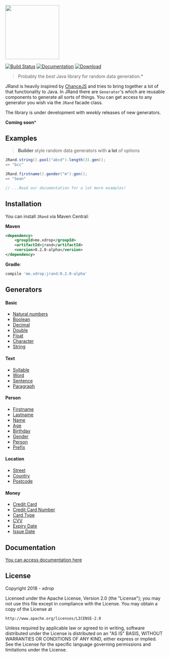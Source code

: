 <a href="https://jrand.xdrop.me"><img src="https://jrand.xdrop.me/_media/jrand.svg" width="168.5px"/></a>


[![Build Status](https://travis-ci.org/xdrop/jRand.svg?branch=master)](https://travis-ci.org/xdrop/jRand)
[![Documentation](https://img.shields.io/badge/documentation-0.2.0--alpha-green.svg)](https://jrand.xdrop.me)
[ ![Download](https://api.bintray.com/packages/xdrop/jrand/jrand/images/download.svg) ](https://bintray.com/xdrop/jrand/jRand/_latestVersion)
> Probably the *best* Java library for random data generation.*

JRand is heavily inspired by [ChanceJS](http://chancejs.com) and tries to bring together a lot of that functionality to Java.
In JRand there are `Generator`'s which are reusable components to generate all sorts of things. You can get
access to any generator you wish via the `JRand` facade class.

The library is under development with *weekly* releases of new generators.

**Coming soon***

## Examples
> **Builder** style random data generators with **a lot** of options
```java
JRand.string().pool("abcd").length(3).gen();
=> "bcc"

JRand.firstname().gender("m").gen();
=> "Sean"

// ...Read our documentation for a lot more examples!
```

## Installation

You can install `JRand` via Maven Central:

**Maven**
```xml
<dependency>
    <groupId>me.xdrop</groupId>
    <artifactId>jrand</artifactId>
    <version>0.2.0-alpha</version>
</dependency>
```

**Gradle**:
```gradle
compile 'me.xdrop:jrand:0.2.0-alpha'
```



## Generators

#### Basic
* [Natural numbers](https://jrand.xdrop.me/#/?id=natural)
* [Boolean](https://jrand.xdrop.me/#/?id=bool)
* [Decimal](https://jrand.xdrop.me/#/?id=decimal)
* [Double](https://jrand.xdrop.me/#/?id=double-dbl)
* [Float](https://jrand.xdrop.me/#/?id=float-flt)
* [Character](https://jrand.xdrop.me/#/?id=character)
* [String](https://jrand.xdrop.me/#/?id=string)

#### Text
* [Syllable](https://jrand.xdrop.me/#/?id=syllable)
* [Word](https://jrand.xdrop.me/#/?id=word)
* [Sentence](https://jrand.xdrop.me/#/?id=sentence)
* [Paragraph](https://jrand.xdrop.me/#/?id=paragraph)

#### Person
* [Firstname](https://jrand.xdrop.me/#/?id=firstname)
* [Lastname](https://jrand.xdrop.me/#/?id=lastname)
* [Name](https://jrand.xdrop.me/#/?id=name)
* [Age](https://jrand.xdrop.me/#/?id=age)
* [Birthday](https://jrand.xdrop.me/#/?id=birthday)
* [Gender](https://jrand.xdrop.me/#/?id=gender)
* [Person](https://jrand.xdrop.me/#/?id=person-object)
* [Prefix](https://jrand.xdrop.me/#/?id=prefix)

#### Location
* [Street](https://jrand.xdrop.me/#/?id=street)
* [Country](https://jrand.xdrop.me/#/?id=country)
* [Postcode](https://jrand.xdrop.me/#/?id=postcode)

#### Money
* [Credit Card](https://jrand.xdrop.me/#/?id=card)
* [Credit Card Number](https://jrand.xdrop.me/#/?id=cardno)
* [Card Type](https://jrand.xdrop.me/#/?id=cardtype)
* [CVV](https://jrand.xdrop.me/#/?id=cvv)
* [Expiry Date](https://jrand.xdrop.me/#/?id=expiryDate)
* [Issue Date](https://jrand.xdrop.me/#/?id=issueDate)



## Documentation

[You can access documentation here](https://jrand.xdrop.me/)

## License
Copyright 2018 - xdrop

Licensed under the Apache License, Version 2.0 (the "License");
you may not use this file except in compliance with the License.
You may obtain a copy of the License at

    http://www.apache.org/licenses/LICENSE-2.0

Unless required by applicable law or agreed to in writing, software
distributed under the License is distributed on an "AS IS" BASIS,
WITHOUT WARRANTIES OR CONDITIONS OF ANY KIND, either express or implied.
See the License for the specific language governing permissions and
limitations under the License.
